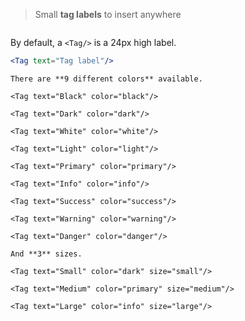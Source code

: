 > Small **tag labels** to insert anywhere

```props
```

By default, a `<Tag/>` is a 24px high label.


```jsx
<Tag text="Tag label"/>
```


```hint|span-6,neutral
There are **9 different colors** available.
```

```jsx|span-3
<Tag text="Black" color="black"/>
```

```jsx|span-3
<Tag text="Dark" color="dark"/>
```

```jsx|span-3
<Tag text="White" color="white"/>
```

```jsx|span-3
<Tag text="Light" color="light"/>
```

```jsx|span-3
<Tag text="Primary" color="primary"/>
```

```jsx|span-3
<Tag text="Info" color="info"/>
```

```jsx|span-3
<Tag text="Success" color="success"/>
```

```jsx|span-3
<Tag text="Warning" color="warning"/>
```

```jsx|span-3
<Tag text="Danger" color="danger"/>
```


```hint|span-6,neutral
And **3** sizes.
```

```jsx|span-3
<Tag text="Small" color="dark" size="small"/>
```

```jsx|span-3
<Tag text="Medium" color="primary" size="medium"/>
```

```jsx|span-3
<Tag text="Large" color="info" size="large"/>
```
